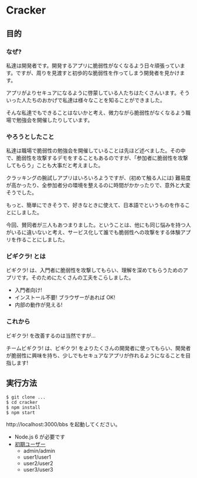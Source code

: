 # Cracker
## 目的
### なぜ?
私達は開発者です。開発するアプリに脆弱性がなくなるよう日々頑張っています。ですが、周りを見渡すと初歩的な脆弱性を作ってしまう開発者を見かけます。

アプリがよりセキュアになるように啓蒙している人たちはたくさんいます。そういった人たちのおかげで私達は様々なことを知ることができました。

そんな私達でもできることはないかと考え、微力ながら脆弱性がなくなるよう職場で勉強会を開催したりしています。


### やろうとしたこと
私達は職場で脆弱性の勉強会を開催していることは先ほど述べました。その中で、脆弱性を攻撃するデモをすることもあるのですが、「参加者に脆弱性を攻撃してもらう」ことも大事だと考えました。

クラッキングの腕試しアプリはいろいろようですが、(初めて触る人には) 難易度が高かったり、全参加者分の環境を整えるのに時間がかかったりで、意外と大変そうでした。

もっと、簡単にできそうで、好きなときに使えて、日本語でというものを作ることにしました。

今回、賛同者が三人もあつまりました。ということは、他にも同じ悩みを持つ人がいるに違いないと考え、サービス化して誰でも脆弱性への攻撃をする体験アプリを作ることにしました。


### ビギクラ! とは
ビギクラ! は、入門者に脆弱性を攻撃してもらい、理解を深めてもらうためのアプリです。そのためにたくさんの工夫をこらしました。

* 入門者向け!
* インストール不要! ブラウザーがあれば OK!
* 内部の動作が見える!


### これから
ビギクラ! を改善するのは当然ですが...

チームビギクラ! は、ビギクラ! をよりたくさんの開発者に使ってもらい、開発者が脆弱性に興味を持ち、少しでもセキュアなアプリが作れるようになることを目指します!


## 実行方法
```
$ git clone ...
$ cd cracker
$ npm install
$ npm start
```

http://localhost:3000/bbs を起動してください。

* Node.js 6 が必要です
* [初期ユーザー](https://github.com/masakura/cracker/blob/master/bbs/database.js)
  - admin/admin
  - user1/user1
  - user2/user2
  - user3/user3
